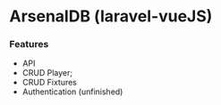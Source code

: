 # ArsenalDB (laravel-vueJS)

### Features

- API
- CRUD Player;
- CRUD Fixtures
- Authentication (unfinished)
